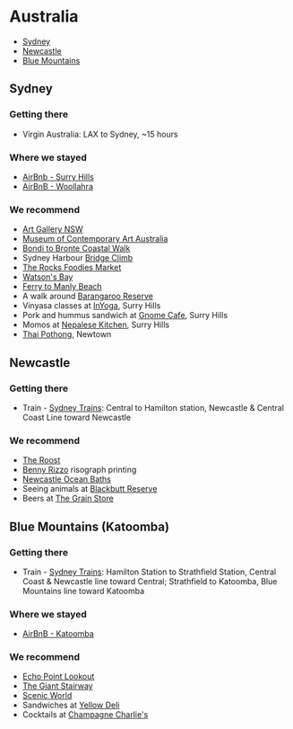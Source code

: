 # Australia

- [Sydney](#sydney)
- [Newcastle](#newcastle)
- [Blue Mountains](#blue-mountains)

## <a name="sydney"></a>Sydney
### Getting there
* Virgin Australia: LAX to Sydney, ~15 hours

### Where we stayed
* [AirBnb - Surry Hills](https://www.airbnb.com/rooms/4655678)
* [AirBnB - Woollahra](https://www.airbnb.com/rooms/232793)

### We recommend
* [Art Gallery NSW](http://www.artgallery.nsw.gov.au/)
* [Museum of Contemporary Art Australia](http://www.mca.com.au/)
* [Bondi to Bronte Coastal Walk](http://www.waverley.nsw.gov.au/recreation/beaches_and_coast/bondi_to_bronte_coastal_walk)
* Sydney Harbour [Bridge Climb](http://www.bridgeclimb.com/)
* [The Rocks Foodies Market](http://www.sydney.com/destinations/sydney/sydney-city/the-rocks/attractions/rocks-market)
* [Watson's Bay](http://www.sydney.com/destinations/sydney/sydney-east/watsons-bay)
* [Ferry to Manly Beach](http://www.manlyaustralia.com.au/info/manly-ferry/)
* A walk around [Barangaroo Reserve](http://www.barangaroo.com/discover-barangaroo/barangaroo-reserve.aspx)
* Vinyasa classes at [InYoga](http://www.inyoga.com.au/), Surry Hills
* Pork and hummus sandwich at [Gnome Cafe](https://www.tripadvisor.com.au/Restaurant_Review-g255060-d2317474-Reviews-Gnome_Cafe-Sydney_New_South_Wales.html), Surry Hills
* Momos at [Nepalese Kitchen](https://www.tripadvisor.com.au/Restaurant_Review-g255060-d727360-Reviews-The_Nepalese_Kitchen-Sydney_New_South_Wales.html), Surry Hills
* [Thai Pothong](https://www.tripadvisor.com.au/Restaurant_Review-g8572746-d947832-Reviews-Thai_Pothong-Newtown_New_South_Wales.html), Newtown

## <a name="newcastle"></a>Newcastle

### Getting there
* Train - [Sydney Trains](http://www.sydneytrains.info/): Central to Hamilton station, Newcastle & Central Coast Line toward Newcastle

### We recommend
* [The Roost](http://theroostcreative.com.au/)
* [Benny Rizzo](http://renewnewcastle.org/projects/project/benny-riso/) risograph printing
* [Newcastle Ocean Baths](https://www.tripadvisor.com.au/Attraction_Review-g255325-d3246025-Reviews-Newcastle_Ocean_Baths-Newcastle_Greater_Newcastle_New_South_Wales.html)
* Seeing animals at [Blackbutt Reserve](http://www.newcastle.nsw.gov.au/Blackbutt-Reserve/Home.aspx)
* Beers at [The Grain Store](http://grainstorenewcastle.com.au/)

## <a name="blue-mountains"></a>Blue Mountains (Katoomba)

### Getting there
* Train - [Sydney Trains](http://www.sydneytrains.info/): Hamilton Station to Strathfield Station, Central Coast & Newcastle line toward Central; Strathfield to Katoomba, Blue Mountains line toward Katoomba
 
### Where we stayed
* [AirBnB - Katoomba](https://www.airbnb.com/rooms/5762220)

### We recommend
* [Echo Point Lookout](http://www.visitnsw.com/destinations/blue-mountains/katoomba-area/katoomba/attractions/echo-point-lookout-three-sisters)
* [The Giant Stairway](http://www.nationalparks.nsw.gov.au/things-to-do/walking-tracks/echo-point-to-scenic-world-via-giant-stairway)
* [Scenic World](http://www.scenicworld.com.au/)
* Sandwiches at [Yellow Deli](https://www.tripadvisor.com.au/Restaurant_Review-g261618-d1777676-Reviews-Yellow_Deli-Katoomba_Blue_Mountains_New_South_Wales.html)
* Cocktails at [Champagne Charlie's](https://www.tripadvisor.com.au/Restaurant_Review-g261618-d6575272-Reviews-Champagne_Charlie_s-Katoomba_Blue_Mountains_New_South_Wales.html)

